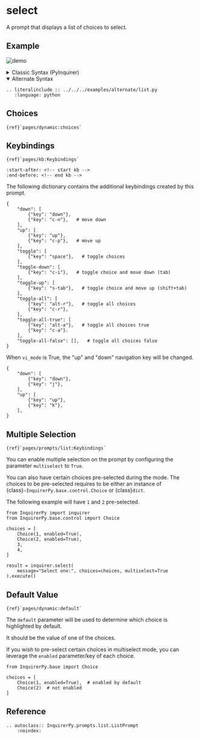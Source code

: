 # select

A prompt that displays a list of choices to select.

## Example

![demo](https://assets.kazhala.me/InquirerPy/list.gif)

<details>
  <summary>Classic Syntax (PyInquirer)</summary>

```{eval-rst}
.. literalinclude :: ../../../examples/classic/list.py
   :language: python
```

</details>

<details open>
  <summary>Alternate Syntax</summary>

```{eval-rst}
.. literalinclude :: ../../../examples/alternate/list.py
   :language: python
```

</details>

## Choices

```{seealso}
{ref}`pages/dynamic:choices`
```

## Keybindings

```{seealso}
{ref}`pages/kb:Keybindings`
```

```{include} ../kb.md
:start-after: <!-- start kb -->
:end-before: <!-- end kb -->
```

<!-- start list kb -->

The following dictionary contains the additional keybindings created by this prompt.

```{code-block} python
{
    "down": [
        {"key": "down"},
        {"key": "c-n"},   # move down
    ],
    "up": [
        {"key": "up"},
        {"key": "c-p"},   # move up
    ],
    "toggle": [
        {"key": "space"},   # toggle choices
    ],
    "toggle-down": [
        {"key": "c-i"},   # toggle choice and move down (tab)
    ],
    "toggle-up": [
        {"key": "s-tab"},   # toggle choice and move up (shift+tab)
    ],
    "toggle-all": [
        {"key": "alt-r"},   # toggle all choices
        {"key": "c-r"},
    ],
    "toggle-all-true": [
        {"key": "alt-a"},   # toggle all choices true
        {"key": "c-a"}.
    ],
    "toggle-all-false": [],   # toggle all choices false
}
```

<!-- end list kb -->

<!-- start list vi kb -->

When `vi_mode` is True, the "up" and "down" navigation key will be changed.

```{code-block} python
{
    "down": [
        {"key": "down"},
        {"key": "j"},
    ],
    "up": [
        {"key": "up"},
        {"key": "k"},
    ],
}
```

<!-- end list vi kb -->

## Multiple Selection

```{seealso}
{ref}`pages/prompts/list:Keybindings`
```

You can enable multiple selection on the prompt by configuring the parameter `multiselect` to `True`.

You can also have certain choices pre-selected during the mode. The choices to be pre-selected requires to be either an instance
of {class}`~InquirerPy.base.control.Choice` or {class}`dict`.

The following example will have `1` and `2` pre-selected.

```{code-block} python
from InquirerPy import inquirer
from InquirerPy.base.control import Choice

choices = [
    Choice(1, enabled=True),
    Choice(2, enabled=True),
    3,
    4,
]

result = inquirer.select(
    message="Select one:", choices=choices, multiselect=True
).execute()
```

## Default Value

```{seealso}
{ref}`pages/dynamic:default`
```

The `default` parameter will be used to determine which choice is highlighted by default.

It should be the value of one of the choices.

If you wish to pre-select certain choices in multiselect mode, you can leverage the `enabled` parameter/key of each choice.

```{code-block} python
from InquirerPy.base import Choice

choices = [
    Choice(1, enabled=True),  # enabled by default
    Choice(2)  # not enabled
]
```

## Reference

```{eval-rst}
.. autoclass:: InquirerPy.prompts.list.ListPrompt
    :noindex:
```
